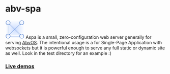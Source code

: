 # abv-spa

![abvos](./abvos.60.png) Aspa is a small, zero-configuration web server generally for serving [AbvOS](https://tondy67.github.io/abvos/). 
The intentional usage is a for Single-Page Application with websockets but it is powerful enough to serve any full static or dynamic site as well.
Look in the test directory for an example :)


### [Live demos](https://tondy67.github.io/abvos/nodes.html)

